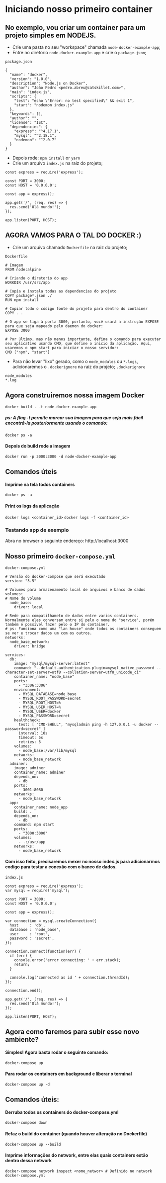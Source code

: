 # Iniciando nosso primeiro container

## No exemplo, vou criar um container para um projeto simples em NODEJS.

- Crie uma pasta no seu "workspace" chamada `node-docker-example-app`;
- Entre no diretorio `node-docker-example-app` e crie o `package.json`;

`package.json`
```
{
  "name": "docker",
  "version": "1.0.0",
  "description": "Node.js on Docker",
  "author": "João Pedro <pedro.abreu@catskillet.com>",
  "main": "index.js",
  "scripts": {
    "test": "echo \"Error: no test specified\" && exit 1",
    "start": "nodemon index.js"
  },
  "keywords": [],
  "author": "",
  "license": "ISC",
  "dependencies": {
    "express": "^4.17.1",
    "mysql": "^2.18.1",
    "nodemon": "^2.0.7"
  }
}
```

- Depois rode: 
  ```npm install``` or ```yarn```
- Crie um arquivo `index.js` na raiz do projeto;

```
const express = require('express');

const PORT = 3000;
const HOST = '0.0.0.0';

const app = express();

app.get('/', (req, res) => {
  res.send('Olá mundo!');
});

app.listen(PORT, HOST);
```

## AGORA VAMOS PARA O TAL DO DOCKER :)

- Crie um arquivo chamado `Dockerfile` na raiz do projeto;

`Dockerfile`
```
# Imagem
FROM node:alpine

# Criando o diretorio do app
WORKDIR /usr/src/app

# Copia e instala todas as dependencias do projeto
COPY package*.json ./
RUN npm install

# Copiar todo o código fonte do projeto para dentro do container
COPY . .

# O app se liga à porta 3000, portanto, você usará a instrução EXPOSE para que seja mapeado pelo daemon do docker:
EXPOSE 3000

# Por último, mas não menos importante, defina o comando para executar seu aplicativo usando CMD, que define o inicio da aplicação. Aqui, usaremos o npm start para iniciar o nosso servidor:
CMD ["npm", "start"]
```

- Para não levar "lixo" gerado, como o `node_modules` ou `*.logs`, adicionaremos o `.dockerignore` na raiz do projeto;
`.dockerignore`
```
node_modules
*.log
```

## Agora construiremos nossa imagem Docker

```docker build . -t node-docker-example-app```

##### ps: A flag -t permite marcar sua imagem para que seja mais fácil encontrá-la posteriormente usando o comando:
  ```docker ps -a```

#### Depois do build rode a imagem
  ```docker run -p 3000:3000 -d node-docker-example-app```

## Comandos úteis
#### Imprime na tela todos containers
  ```docker ps -a```

#### Print os logs da aplicação
  ```docker logs <container_id>```
  ```docker logs -f <container_id>```

### Testando app de exemplo
Abra no browser o seguinte endereço: http://localhost:3000


## Nosso primeiro `docker-compose.yml`

`docker-compose.yml`
```
# Versão do docker-compose que será executado
version: "3.5"

# Volumes para armazenamento local de arquivos e banco de dados
volumes:
# Nome do volume
  node_base:
    driver: local

# Rede para compatilhameto de dados entre varios containers. Normalmente eles conversam entre si pelo o nome do "service", porém também é possível fazer pelo o IP do container.
# ps: Funciona como uma "lan house" onde todos os containers conseguem se ver e trocar dados um com os outros.
networks:
  node_base_network:
    driver: bridge

services:
  db:
    image: "mysql/mysql-server:latest"
    command: "--default-authentication-plugin=mysql_native_password --character-set-server=utf8 --collation-server=utf8_unicode_ci"
    container_name: "node_base"
    ports:
      - "3306:3306"
    environment:
      - MYSQL_DATABASE=node_base
      - MYSQL_ROOT_PASSWORD=secret
      - MYSQL_ROOT_HOST=%
      - MYSQL_USER_HOST=%
      - MYSQL_USER=docker
      - MYSQL_PASSWORD=secret
    healthcheck:
      test: [ "CMD-SHELL", "mysqladmin ping -h 127.0.0.1 -u docker --password=secret" ]
      interval: 10s
      timeout: 5s
      retries: 5
    volumes:
      - node_base:/var/lib/mysql
    networks:
      - node_base_network
  adminer:
    image: adminer
    container_name: adminer
    depends_on:
      - db
    ports:
      - 3001:8080
    networks:
      - node_base_network
  app:
    container_name: node_app
    build: .
    depends_on:
      - db
    command: npm start
    ports:
      - "3000:3000"
    volumes:
      - .:/usr/app
    networks:
      - node_base_network
```

#### Com isso feito, precisaremos mexer no nosso index.js para adicionarmos codigo para testar a conexão com o banco de dados.

`index.js`
```
const express = require('express');
var mysql = require('mysql');

const PORT = 3000;
const HOST = '0.0.0.0';

const app = express();

var connection = mysql.createConnection({
  host     : 'db',
  database : 'node_base',
  user     : 'root',
  password : 'secret',
});

connection.connect(function(err) {
  if (err) {
    console.error('error connecting: ' + err.stack);
    return;
  }

  console.log('connected as id ' + connection.threadId);
});

connection.end();

app.get('/', (req, res) => {
  res.send('Olá mundo!');
});

app.listen(PORT, HOST);
```

## Agora como faremos para subir esse novo ambiente?

#### Simples! Agora basta rodar o seguinte comando:
```docker-compose up```

#### Para rodar os containers em background e liberar o terminal
```docker-compose up -d```

## Comandos úteis:
#### Derruba todos os containers do docker-compose.yml
```docker-compose down```

#### Refaz o build do container (quando houver alteração no Dockerfile)
```docker-compose up --build```

#### Imprime informações do network, entre elas quais containers estão dentro dessa network
```docker-compose network inspect <nome_networ> # Definido no network docker-compose.yml```



